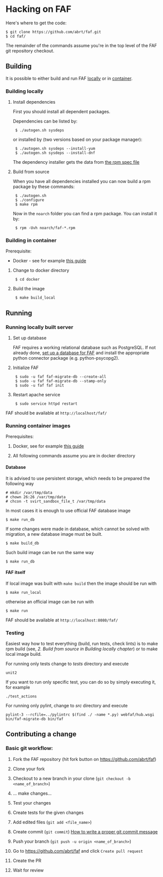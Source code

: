 # Hacking on FAF

Here's where to get the code:

    $ git clone https://github.com/abrt/faf.git
    $ cd faf/

The remainder of the commands assume you're in the top level of the
FAF git repository checkout.

## Building
It is possible to either build and run FAF [locally](HACKING.md#building-locally) or in
[container](HACKING.md#building-in-container).

### Building locally
1. Install dependencies

    First you should install all dependent packages.

    Dependencies can be listed by:

        $ ./autogen.sh sysdeps

    or installed by (two versions based on your package manager):

        $ ./autogen.sh sysdeps --install-yum
        $ ./autogen.sh sysdeps --install-dnf

    The dependency installer gets the data from [the rpm spec file](faf.spec.in)

2. Build from source

    When you have all dependencies installed you can now build a rpm package by these commands:

        $ ./autogen.sh
        $ ./configure
        $ make rpm

    Now in the `noarch` folder you can find a rpm package. You can install it by:

        $ rpm -Uvh noarch/faf-*.rpm

### Building in container
Prerequisite:

- Docker - see for example [this
guide](https://developer.fedoraproject.org/tools/docker/docker-installation.html)

1. Change to docker directory

        $ cd docker

2. Build the image

        $ make build_local

## Running
### Running locally built server
1. Set up database

    FAF requires a working relational database such as PostgreSQL. If not already done, [set up a database for FAF](https://github.com/abrt/faf/wiki/Set-Up-a-Database-for-FAF) and install the appropriate python connector package (e.g. python-psycopg2).

2. Initialize FAF

        $ sudo -u faf faf-migrate-db --create-all
        $ sudo -u faf faf-migrate-db --stamp-only
        $ sudo -u faf faf init

3. Restart apache service

        $ sudo service httpd restart

FAF should be available at ```http://localhost/faf/```

### Running container images
Prerequisites:

1. Docker, see for example [this
guide](https://developer.fedoraproject.org/tools/docker/docker-installation.html)

2. All following commands assume you are in docker directory

#### Database
It is advised to use persistent storage, which needs to be prepared the following way

    # mkdir /var/tmp/data
    # chown 26:26 /var/tmp/data
    # chcon -t svirt_sandbox_file_t /var/tmp/data

In most cases it is enough to use official FAF database image

    $ make run_db

If some changes were made in database, which cannot be solved with migration, a new database image
must be built.

    $ make build_db

Such build image can be run the same way

    $ make run_db

#### FAF itself
If local image was built with `make build` then the image should be run with

    $ make run_local

otherwise an official image can be run with

    $ make run

FAF should be available at ```http://localhost:8080/faf/```

### Testing

Easiest way how to test everything (build, run tests, check lints) is to make rpm build (see,
        *2. Build from source in Building locally chapter*) or to make local image build.

For running only tests change to *tests* directory and execute

    unit2

If you want to run only specific test, you can do so by simply executing it, for example

    ./test_actions

For running only pylint, change to *src* directory and execute

    pylint-3 --rcfile=../pylintrc $(find ./ -name *.py) webfaf/hub.wsgi bin/faf-migrate-db bin/faf


## Contributing a change

### Basic git workflow:

1. Fork the FAF repository (hit fork button on https://github.com/abrt/faf)

2. Clone your fork

3. Checkout to a new branch in your clone (`git checkout -b <name_of_branch>`)

4. ... make changes...

5. Test your changes

6. Create tests for the given changes

7. Add edited files (`git add <file_name>`)

8. Create commit (`git commit`) [How to write a proper git commit
   message](https://chris.beams.io/posts/git-commit/)

9. Push your branch (`git push -u origin <name_of_branch>`)

10. Go to https://github.com/abrt/faf and click `Create pull request`

11. Create the PR

12. Wait for review
